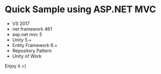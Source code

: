 # Quick Sample using ASP.NET MVC
- VS 2017
- net framework 461
- asp.net mvc 5
- Unity 5.+
- Entity Framework 6.+
- Repository Pattern
- Unity of Work


Enjoy it =)
